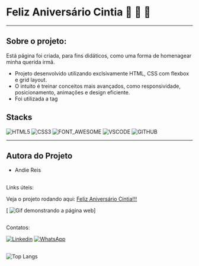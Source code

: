 # Feliz Aniversário Cintia :birthday: :birthday: :birthday:


----------------------------
## Sobre o projeto:

Está página foi criada, para fins didáticos, como uma forma de homenagear minha querida irmã.

- Projeto desenvolvido utilizando exclsivamente HTML, CSS com flexbox e grid layout.
- O intuito é treinar conceitos mais avançados, como responsividade, posicionamento, animações e design eficiente.
- Foi utilizada a tag <audio> para personalizar a página com uma das músicas preferidas dela.


## Stacks 


![HTML5](https://img.shields.io/badge/HTML5-E34F26?style=for-the-badge&logo=html5&logoColor=white)
![CSS3](https://img.shields.io/badge/CSS3-1572B6?style=for-the-badge&logo=css3&logoColor=white)
![FONT_AWESOME](https://img.shields.io/badge/Font_Awesome-339AF0?style=for-the-badge&logo=fontawesome&logoColor=white)
![VSCODE](https://img.shields.io/badge/VSCode-0078D4?style=for-the-badge&logo=visual%20studio%20code&logoColor=white)
![GITHUB](https://img.shields.io/badge/GitHub-100000?style=for-the-badge&logo=github&logoColor=white)

--------------------------------------------------------------------------------
  
## Autora do Projeto

- Andie Reis

##
Links úteis:

Veja o projeto rodando aqui:
[Feliz Aniversário Cíntia!!!](https://feliz-aniversario-cintia.vercel.app/)

[
![Gif demonstrando a página web](https://github.com/AndieReis/feliz-aniversario/blob/main/src/img/feliz-aniversario.gif)]



##
Contatos:

[![Linkedin](https://img.shields.io/badge/LinkedIn-0077B5?style=for-the-badge&logo=linkedin&logoColor=white)](https://www.linkedin.com/in/andiereis)
[![WhatsApp](https://img.shields.io/badge/WhatsApp-25D366?style=for-the-badge&logo=whatsapp&logoColor=white)](https://wa.me/55(12988379001))

##

![Top Langs](https://github-readme-stats.vercel.app/api/top-langs/?username=andiereis)
